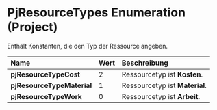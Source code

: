 
# PjResourceTypes Enumeration (Project)

Enthält Konstanten, die den Typ der Ressource angeben.



|**Name**|**Wert**|**Beschreibung**|
|:-----|:-----|:-----|
|**pjResourceTypeCost**|2|Ressourcetyp ist  **Kosten**.|
|**pjResourceTypeMaterial**|1|Ressourcetyp ist  **Material**.|
|**pjResourceTypeWork**|0|Ressourcetyp ist  **Arbeit**.|
